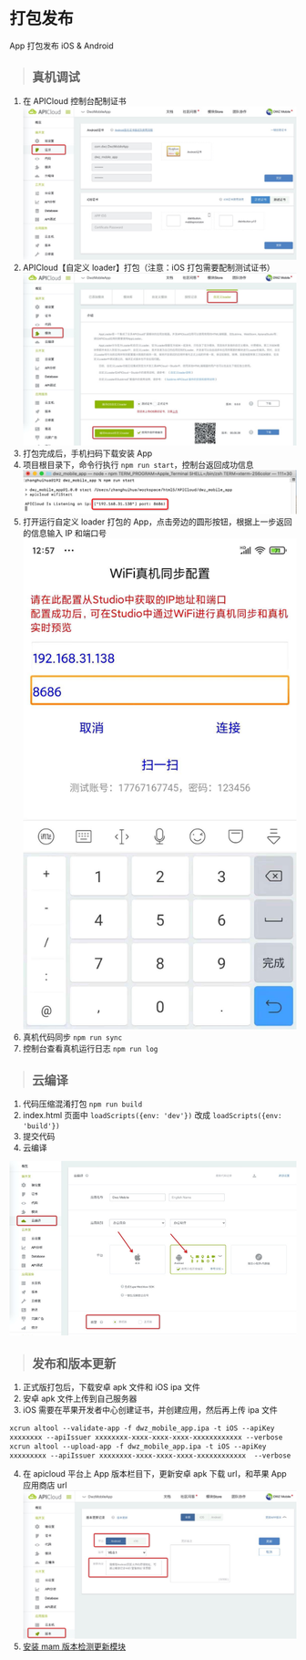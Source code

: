 # 打包发布

App 打包发布 iOS & Android

> ## 真机调试

1. 在 APICloud 控制台配制证书
   ![](../../_media/readme/apicloud_1.jpg)
2. APICloud【自定义 loader】打包（注意：iOS 打包需要配制测试证书）
   ![](../../_media/readme/apicloud_2.jpg)
3. 打包完成后，手机扫码下载安装 App
4. 项目根目录下，命令行执行 `npm run start`，控制台返回成功信息
   ![](../../_media/readme/npm_run_start.png)
5. 打开运行自定义 loader 打包的 App，点击旁边的圆形按钮，根据上一步返回的信息输入 IP 和端口号
   ![](../../_media/readme/app_loader.jpg?width=300)
6. 真机代码同步 `npm run sync`
7. 控制台查看真机运行日志 `npm run log`

> ## 云编译

1. 代码压缩混淆打包 `npm run build`
2. index.html 页面中 `loadScripts({env: 'dev'})` 改成 `loadScripts({env: 'build'})`
3. 提交代码
4. 云编译

![](../../_media/readme/apicloud_3.jpg)

> ## 发布和版本更新

1. 正式版打包后，下载安卓 apk 文件和 iOS ipa 文件
2. 安卓 apk 文件上传到自己服务器
3. iOS 需要在苹果开发者中心创建证书，并创建应用，然后再上传 ipa 文件

```
xcrun altool --validate-app -f dwz_mobile_app.ipa -t iOS --apiKey xxxxxxxx --apiIssuer xxxxxxxx-xxxx-xxxx-xxxx-xxxxxxxxxxxx --verbose
xcrun altool --upload-app -f dwz_mobile_app.ipa -t iOS --apiKey xxxxxxxxx --apiIssuer xxxxxxxx-xxxx-xxxx-xxxx-xxxxxxxxxxxx  --verbose
```

4. 在 apicloud 平台上 App 版本栏目下，更新安卓 apk 下载 url，和苹果 App 应用商店 url
   ![](../../_media/readme/apicloud_4.jpg)
5. [安装 mam 版本检测更新模块](/doc/apicloud/OtherModule?id=mam-模块)
